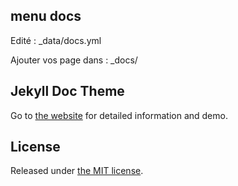 ## menu docs
Edité : _data/docs.yml

Ajouter vos page dans :  _docs/



## Jekyll Doc Theme

Go to [the website](https://aksakalli.github.io/jekyll-doc-theme/) for detailed information and demo.

## License

Released under [the MIT license](LICENSE).
